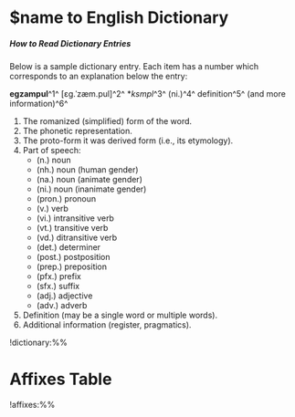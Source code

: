 # $name to English Dictionary
##### How to Read Dictionary Entries

Below is a sample dictionary entry.
Each item has a number which corresponds to an explanation below the entry:

**egzampul**^1^ \[ɛg.ˈzæm.pul\]^2^ \**ksmpl*^3^ (ni.)^4^ definition^5^ (and more information)^6^

1. The romanized (simplified) form of the word.
2. The phonetic representation.
3. The proto-form it was derived form (i.e., its etymology).
4. Part of speech:
    - (n.) noun
    - (nh.) noun (human gender)
    - (na.) noun (animate gender)
    - (ni.) noun (inanimate gender)
    - (pron.) pronoun
    - (v.) verb
    - (vi.) intransitive verb
    - (vt.) transitive verb
    - (vd.) ditransitive verb
    - (det.) determiner
    - (post.) postposition
    - (prep.) preposition
    - (pfx.) prefix
    - (sfx.) suffix
    - (adj.) adjective
    - (adv.) adverb
5. Definition (may be a single word or multiple words).
6. Additional information (register, pragmatics).


!dictionary:%%

# Affixes Table

!affixes:%%